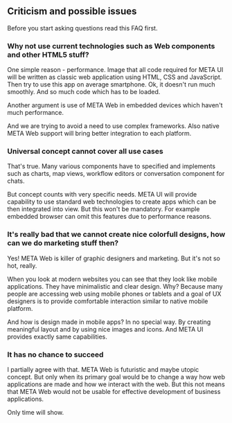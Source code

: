 ## Criticism and possible issues

Before you start asking questions read this FAQ first.

### Why not use current technologies such as Web components and other HTML5 stuff?

One simple reason - performance. Image that all code required for META UI will be written as classic web application using HTML, CSS and JavaScript. Then try to use this app on average smartphone. Ok, it doesn't run much smoothly. And so much code which has to be loaded.

Another argument is use of META Web in embedded devices which haven't much performance.

And we are trying to avoid a need to use complex frameworks. Also native META Web support will bring better integration to each platform.

### Universal concept cannot cover all use cases

That's true. Many various components have to specified and implements such as charts, map views, workflow editors or conversation component for chats.

But concept counts with very specific needs. META UI will provide capability to use standard web technologies to create apps which can be then integrated into view. But this won't be mandatory. For example embedded browser can omit this features due to performance reasons.

### It's really bad that we cannot create nice colorfull designs, how can we do marketing stuff then?

Yes! META Web is killer of graphic designers and marketing. But it's not so hot, really.

When you look at modern websites you can see that they look like mobile applications. They have minimalistic and clear design. Why? Because many people are accessing web using mobile phones or tablets and a goal of UX designers is to provide comfortable interaction similar to native mobile platform.

And how is design made in mobile apps? In no special way. By creating meaningful layout and by using nice images and icons. And META UI provides exactly same capabilities.

### It has no chance to succeed

I partially agree with that. META Web is futuristic and maybe utopic concept. But only when its primary goal would be to change a way how web applications are made and how we interact with the web. But this not means that META Web would not be usable for effective development of business applications.

Only time will show.